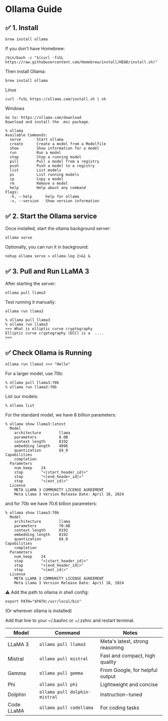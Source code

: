 # Ollama Guide
## ✅ 1. Install

``` macOS (Intel or Apple Silicon)
brew install ollama
```

If you don't have Homebrew:
```
/bin/bash -c "$(curl -fsSL https://raw.githubusercontent.com/Homebrew/install/HEAD/install.sh)"
```

Then install Ollama:
```
brew install ollama
```

Linux
```
curl -fsSL https://ollama.com/install.sh | sh
```

Windows
```
Go to: https://ollama.com/download
Download and install the .msi package.
```

```
% ollama
Available Commands:
  serve       Start ollama
  create      Create a model from a Modelfile
  show        Show information for a model
  run         Run a model
  stop        Stop a running model
  pull        Pull a model from a registry
  push        Push a model to a registry
  list        List models
  ps          List running models
  cp          Copy a model
  rm          Remove a model
  help        Help about any command
Flags:
  -h, --help      help for ollama
  -v, --version   Show version information
```  

## ✅ 2. Start the Ollama service

Once installed, start the ollama background server:
```
ollama serve
```
Optionally, you can run it in background:
```
nohup ollama serve > ollama.log 2>&1 &
```
## ✅ 3. Pull and Run LLaMA 3
After starting the server:

```
ollama pull llama3
```
Test running it manually:
```
ollama run llama3

% ollama pull llama3
% ollama run llama3 
>>> What is elliptic curve cryptography
Elliptic curve cryptography (ECC) is a  ....
>>>
```

## ✅ Check Ollama is Running
```
ollama run llama3 <<< "Hello"
```

For a larger model, use 70b:
```
% ollama pull llama3:70b
% ollama run llama3:70b 
```

List our models:

```
% ollama list 
```

For the standard model, we have 8 billion parameters:

```
% ollama show llama3:latest 
  Model
    architecture        llama    
    parameters          8.0B     
    context length      8192     
    embedding length    4096     
    quantization        Q4_0   
Capabilities
    completion    
  Parameters
    num_keep    24                       
    stop        "<|start_header_id|>"    
    stop        "<|end_header_id|>"      
    stop        "<|eot_id|>"             
  License
    META LLAMA 3 COMMUNITY LICENSE AGREEMENT             
    Meta Llama 3 Version Release Date: April 18, 2024  
```

and for 70b we have 70.6 billion parameters:

```
% ollama show llama3:70b   
  Model
    architecture        llama    
    parameters          70.6B    
    context length      8192     
    embedding length    8192     
    quantization        Q4_0  
Capabilities
    completion    
  Parameters
    num_keep    24                       
    stop        "<|start_header_id|>"    
    stop        "<|end_header_id|>"      
    stop        "<|eot_id|>"             
  License
    META LLAMA 3 COMMUNITY LICENSE AGREEMENT             
    Meta Llama 3 Version Release Date: April 18, 2024   
```

⚠️ Add the path to ollama in shell config:

```
export PATH="$PATH:/usr/local/bin"
```
(Or wherever ollama is installed)

Add that line to your ~/.bashrc or ~/.zshrc and restart terminal.





| Model      | Command                       | Notes                           |
| ---------- | ----------------------------- | ------------------------------- |
| LLaMA 3    | `ollama pull llama3`          | Meta's latest, strong reasoning |
| Mistral    | `ollama pull mistral`         | Fast and compact, high quality  |
| Gemma      | `ollama pull gemma`           | From Google, for helpful output |
| Phi        | `ollama pull phi`             | Lightweight and concise         |
| Dolphin    | `ollama pull dolphin-mistral` | Instruction-tuned               |
| Code LLaMA | `ollama pull codellama`       | For coding tasks    		       |
